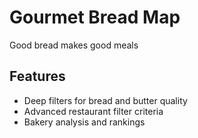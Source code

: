 # Gourmet Bread Map

Good bread makes good meals

## Features

- Deep filters for bread and butter quality
- Advanced restaurant filter criteria
- Bakery analysis and rankings


